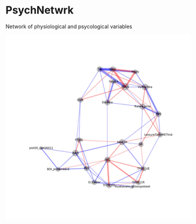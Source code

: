 # PsychNetwrk
Network of physiological and psycological variables

![alt_text](https://github.com/topiko/PsychNetwrk/blob/master/network.png)
